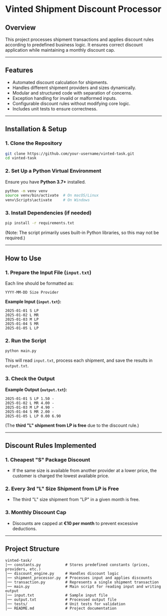 # Vinted Shipment Discount Processor

## Overview
This project processes shipment transactions and applies discount rules according to predefined business logic. It ensures correct discount application while maintaining a monthly discount cap.

---

## Features
- Automated discount calculation for shipments.
- Handles different shipment providers and sizes dynamically.
- Modular and structured code with separation of concerns.
- Exception handling for invalid or malformed inputs.
- Configurable discount rules without modifying core logic.
- Includes unit tests to ensure correctness.

---

## Installation & Setup

### 1. Clone the Repository
```sh
git clone https://github.com/your-username/vinted-task.git
cd vinted-task
```

### 2. Set Up a Python Virtual Environment
Ensure you have **Python 3.7+** installed.

```sh
python -m venv venv
source venv/bin/activate  # On macOS/Linux
venv\Scripts\activate     # On Windows
```

### 3. Install Dependencies (if needed)
```sh
pip install -r requirements.txt
```
(Note: The script primarily uses built-in Python libraries, so this may not be required.)

---

## How to Use

### 1. Prepare the Input File (`input.txt`)
Each line should be formatted as:
```
YYYY-MM-DD Size Provider
```
**Example Input (`input.txt`):**
```
2025-01-01 S LP
2025-01-02 L MR
2025-01-03 M LP
2025-01-04 S MR
2025-01-05 L LP
```

### 2. Run the Script
```sh
python main.py
```
This will read `input.txt`, process each shipment, and save the results in `output.txt`.

### 3. Check the Output
**Example Output (`output.txt`):**
```
2025-01-01 S LP 1.50 -
2025-01-02 L MR 4.00 -
2025-01-03 M LP 4.90 -
2025-01-04 S MR 2.00 -
2025-01-05 L LP 0.00 6.90
```
(The **third "L" shipment from LP is free** due to the discount rule.)

---

## Discount Rules Implemented
### 1. Cheapest "S" Package Discount
   - If the same size is available from another provider at a lower price, the customer is charged the lowest available price.

### 2. Every 3rd "L" Size Shipment from LP is Free
   - The third "L" size shipment from "LP" in a given month is free.

### 3. Monthly Discount Cap
   - Discounts are capped at **€10 per month** to prevent excessive deductions.

---

## Project Structure
```
vinted-task/
│── constants.py           # Stores predefined constants (prices, providers, etc.)
│── discount_engine.py     # Handles discount logic
│── shipment_processor.py  # Processes input and applies discounts
│── transaction.py         # Represents a single shipment transaction
│── main.py                # Main script for reading input and writing output
│── input.txt              # Sample input file
│── output.txt             # Processed output file
│── tests/                 # Unit tests for validation
│── README.md              # Project documentation
```
